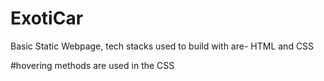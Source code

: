 # ExotiCar
Basic Static Webpage, tech stacks used to build with are- HTML and CSS

#hovering methods are used in the CSS
